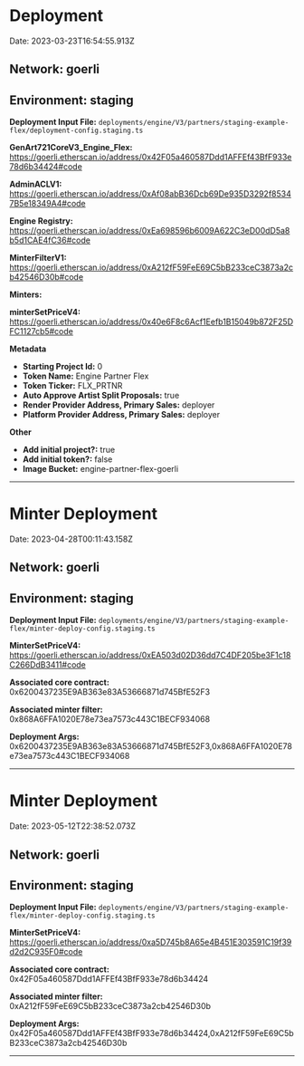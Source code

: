 # Deployment

Date: 2023-03-23T16:54:55.913Z

## **Network:** goerli

## **Environment:** staging

**Deployment Input File:** `deployments/engine/V3/partners/staging-example-flex/deployment-config.staging.ts`

**GenArt721CoreV3_Engine_Flex:** https://goerli.etherscan.io/address/0x42F05a460587Ddd1AFFEf43BfF933e78d6b34424#code

**AdminACLV1:** https://goerli.etherscan.io/address/0xAf08abB36Dcb69De935D3292f85347B5e18349A4#code

**Engine Registry:** https://goerli.etherscan.io/address/0xEa698596b6009A622C3eD00dD5a8b5d1CAE4fC36#code

**MinterFilterV1:** https://goerli.etherscan.io/address/0xA212fF59FeE69C5bB233ceC3873a2cb42546D30b#code

**Minters:**

**minterSetPriceV4:** https://goerli.etherscan.io/address/0x40e6F8c6Acf1Eefb1B15049b872F25DFC1127cb5#code

**Metadata**

- **Starting Project Id:** 0
- **Token Name:** Engine Partner Flex
- **Token Ticker:** FLX_PRTNR
- **Auto Approve Artist Split Proposals:** true
- **Render Provider Address, Primary Sales:** deployer
- **Platform Provider Address, Primary Sales:** deployer

**Other**

- **Add initial project?:** true
- **Add initial token?:** false
- **Image Bucket:** engine-partner-flex-goerli

---

# Minter Deployment

Date: 2023-04-28T00:11:43.158Z

## **Network:** goerli

## **Environment:** staging

**Deployment Input File:** `deployments/engine/V3/partners/staging-example-flex/minter-deploy-config.staging.ts`

**MinterSetPriceV4:** https://goerli.etherscan.io/address/0xEA503d02D36dd7C4DF205be3F1c18C266DdB3411#code

**Associated core contract:** 0x6200437235E9AB363e83A53666871d745BfE52F3

**Associated minter filter:** 0x868A6FFA1020E78e73ea7573c443C1BECF934068

**Deployment Args:** 0x6200437235E9AB363e83A53666871d745BfE52F3,0x868A6FFA1020E78e73ea7573c443C1BECF934068

---


# Minter Deployment

Date: 2023-05-12T22:38:52.073Z

## **Network:** goerli

## **Environment:** staging

**Deployment Input File:** `deployments/engine/V3/partners/staging-example-flex/minter-deploy-config.staging.ts`

**MinterSetPriceV4:** https://goerli.etherscan.io/address/0xa5D745b8A65e4B451E303591C19f39d2d2C935F0#code

**Associated core contract:** 0x42F05a460587Ddd1AFFEf43BfF933e78d6b34424

**Associated minter filter:** 0xA212fF59FeE69C5bB233ceC3873a2cb42546D30b

**Deployment Args:** 0x42F05a460587Ddd1AFFEf43BfF933e78d6b34424,0xA212fF59FeE69C5bB233ceC3873a2cb42546D30b

---

